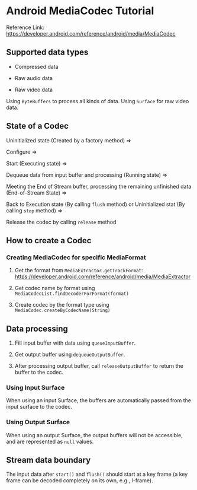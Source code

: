 # Android MediaCodec Tutorial

Reference Link: https://developer.android.com/reference/android/media/MediaCodec

## Supported data types

- Compressed data

- Raw audio data

- Raw video data

Using `ByteBuffers` to process all kinds of data. Using `Surface` for raw video data.

## State of a Codec

Uninitialized state (Created by a factory method) => 

Configure => 

Start (Executing state) => 

Dequeue data from input buffer and processing (Running state) => 

Meeting the End of Stream buffer, processing the remaining unfinished data (End-of-Stream State) => 

Back to Execution state (By calling `flush` method) or Uninitialized stat (By calling `stop` method) => 

Release the codec by calling `release` method

## How to create a Codec

### Creating MediaCodec for specific MediaFormat

1. Get the format from `MediaExtractor.getTrackFormat`: https://developer.android.com/reference/android/media/MediaExtractor

2. Get codec name by format using `MediaCodecList.findDecoderForFormat(format)`

3. Create codec by the format type using `MediaCodec.createByCodecName(String)`

## Data processing

1. Fill input buffer with data using `queueInputBuffer`.

2. Get output buffer using `dequeueOutputBuffer`.

3. After processing output buffer, call `releaseOutputBuffer` to return the buffer to the codec.

### Using Input Surface

When using an input Surface, the buffers are automatically passed from the input surface to the codec.

### Using Output Surface

When using an output Surface, the output buffers will not be accessible, and are represented as `null` values.

## Stream data boundary

The input data after `start()` and `flush()` should start at a key frame (a key frame can be decoded completely on its own, e.g., I-frame).